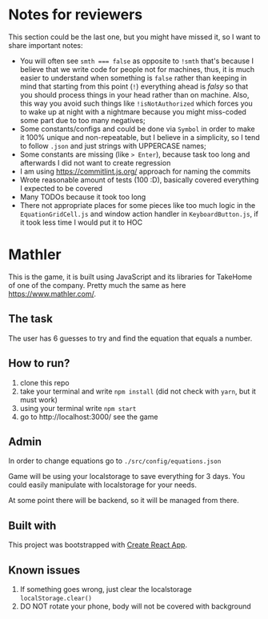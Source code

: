 # Notes for reviewers

This section could be the last one, but you might have missed it, so I want to share important notes:

- You will often see `smth === false` as opposite to `!smth` that's because I believe that we write code for people not for machines, thus, it is much easier to understand when something is `false` rather than keeping in mind that starting from this point (`!`) everything ahead is _falsy_ so that you should process things in your head rather than on machine. Also, this way you avoid such things like `!isNotAuthorized` which forces you to wake up at night with a nightmare because you might miss-coded some part due to too many negatives;
- Some constants/configs and could be done via `Symbol` in order to make it 100% unique and non-repeatable, but I believe in a simplicity, so I tend to follow `.json` and just strings with UPPERCASE names;
- Some constants are missing (like `> Enter`), because task too long and afterwards I did not want to create regression
- I am using https://commitlint.js.org/ approach for naming the commits
- Wrote reasonable amount of tests (100 :D), basically covered everything I expected to be covered
- Many TODOs because it took too long
- There not appropriate places for some pieces like too much logic in the `EquationGridCell.js` and window action handler in `KeyboardButton.js`, if it took less time I would put it to HOC

# Mathler

This is the game, it is built using JavaScript and its libraries for TakeHome of one of the company. Pretty much the same as here https://www.mathler.com/.

## The task

The user has 6 guesses to try and find the equation that equals a number.

## How to run?

1. clone this repo
2. take your terminal and write `npm install` (did not check with `yarn`, but it must work)
3. using your terminal write `npm start`
4. go to http://localhost:3000/ see the game

## Admin

In order to change equations go to `./src/config/equations.json`

Game will be using your localstorage to save everything for 3 days. You could easily manipulate with localstorage for your needs.

At some point there will be backend, so it will be managed from there.

## Built with

This project was bootstrapped with [Create React App](https://github.com/facebook/create-react-app).

## Known issues

1. If something goes wrong, just clear the localstorage `localStorage.clear()`
2. DO NOT rotate your phone, body will not be covered with background
